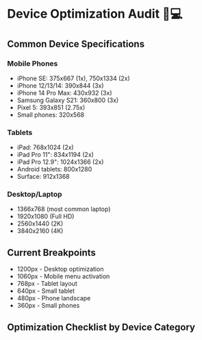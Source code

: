 # Device Optimization Audit 📱💻

## Common Device Specifications

### Mobile Phones
- iPhone SE: 375x667 (1x), 750x1334 (2x)
- iPhone 12/13/14: 390x844 (3x)
- iPhone 14 Pro Max: 430x932 (3x)
- Samsung Galaxy S21: 360x800 (3x)
- Pixel 5: 393x851 (2.75x)
- Small phones: 320x568

### Tablets
- iPad: 768x1024 (2x)
- iPad Pro 11": 834x1194 (2x)
- iPad Pro 12.9": 1024x1366 (2x)
- Android tablets: 800x1280
- Surface: 912x1368

### Desktop/Laptop
- 1366x768 (most common laptop)
- 1920x1080 (Full HD)
- 2560x1440 (2K)
- 3840x2160 (4K)

## Current Breakpoints
- 1200px - Desktop optimization
- 1060px - Mobile menu activation  
- 768px - Tablet layout
- 640px - Small tablet
- 480px - Phone landscape
- 360px - Small phones

## Optimization Checklist by Device Category
